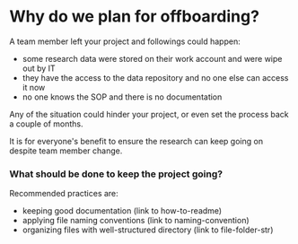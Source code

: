 # Why do we plan for offboarding?

A team member left your project and followings could happen:
- some research data were stored on their work account and were wipe out by IT
- they have the access to the data repository and no one else can access it now
- no one knows the SOP and there is no documentation

Any of the situation could hinder your project, or even set the process back a couple of months.

It is for everyone's benefit to ensure the research can keep going on despite team member change.

### What should be done to keep the project going?
Recommended practices are:
- keeping good documentation (link to how-to-readme)
- applying file naming conventions (link to naming-convention)
- organizing files with well-structured directory (link to file-folder-str)
